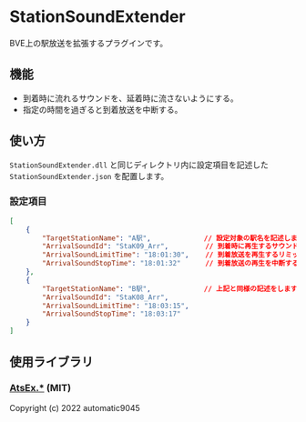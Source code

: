 # StationSoundExtender
BVE上の駅放送を拡張するプラグインです。

## 機能

* 到着時に流れるサウンドを、延着時に流さないようにする。
* 指定の時間を過ぎると到着放送を中断する。

## 使い方
`StationSoundExtender.dll` と同じディレクトリ内に設定項目を記述した `StationSoundExtender.json` を配置します。

### 設定項目
```json
[
	{
		"TargetStationName": "A駅",             // 設定対象の駅名を記述します。(stationKeyではなく、stationNameで記述します。)
		"ArrivalSoundId": "StaK09_Arr",         // 到着時に再生するサウンド名を記述します。
		"ArrivalSoundLimitTime": "18:01:30",    // 到着放送を再生するリミットの時刻を記述します。
		"ArrivalSoundStopTime": "18:01:32"      // 到着放送の再生を中断する時刻を記述します。
	},
	{
		"TargetStationName": "B駅",             // 上記と同様の記述をします。
		"ArrivalSoundId": "StaK08_Arr",
		"ArrivalSoundLimitTime": "18:03:15",
		"ArrivalSoundStopTime": "18:03:17"
	}
]
```

## 使用ライブラリ
### [AtsEx.*](https://github.com/automatic9045/AtsEX) (MIT)
Copyright (c) 2022 automatic9045
